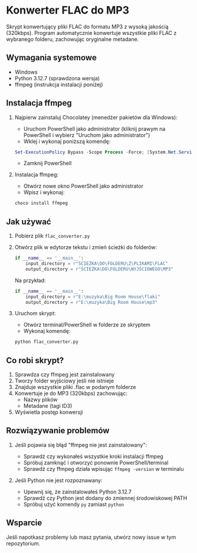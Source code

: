 # Konwerter FLAC do MP3

Skrypt konwertujący pliki FLAC do formatu MP3 z wysoką jakością (320kbps). Program automatycznie konwertuje wszystkie pliki FLAC z wybranego folderu, zachowując oryginalne metadane.

## Wymagania systemowe

- Windows
- Python 3.12.7 (sprawdzona wersja)
- ffmpeg (instrukcja instalacji poniżej)

## Instalacja ffmpeg

1. Najpierw zainstaluj Chocolatey (menedżer pakietów dla Windows):
   - Uruchom PowerShell jako administrator (kliknij prawym na PowerShell i wybierz "Uruchom jako administrator")
   - Wklej i wykonaj poniższą komendę:
   ```powershell
   Set-ExecutionPolicy Bypass -Scope Process -Force; [System.Net.ServicePointManager]::SecurityProtocol = [System.Net.ServicePointManager]::SecurityProtocol -bor 3072; iex ((New-Object System.Net.WebClient).DownloadString('https://community.chocolatey.org/install.ps1'))
   ```
   - Zamknij PowerShell

2. Instalacja ffmpeg:
   - Otwórz nowe okno PowerShell jako administrator
   - Wpisz i wykonaj:
   ```powershell
   choco install ffmpeg
   ```

## Jak używać

1. Pobierz plik `flac_converter.py`

2. Otwórz plik w edytorze tekstu i zmień ścieżki do folderów:
   ```python
   if __name__ == '__main__':
       input_directory = r"ŚCIEŻKA\DO\FOLDERU\Z\PLIKAMI\FLAC"
       output_directory = r"ŚCIEŻKA\DO\FOLDERU\WYJŚCIOWEGO\MP3"
   ```
   
   Na przykład:
   ```python
   if __name__ == '__main__':
       input_directory = r"E:\muzyka\Big Room House\flaki"
       output_directory = r"E:\muzyka\Big Room House\mp3"
   ```

3. Uruchom skrypt:
   - Otwórz terminal/PowerShell w folderze ze skryptem
   - Wykonaj komendę:
   ```bash
   python flac_converter.py
   ```

## Co robi skrypt?

1. Sprawdza czy ffmpeg jest zainstalowany
2. Tworzy folder wyjściowy jeśli nie istnieje
3. Znajduje wszystkie pliki .flac w podanym folderze
4. Konwertuje je do MP3 (320kbps) zachowując:
   - Nazwy plików
   - Metadane (tagi ID3)
5. Wyświetla postęp konwersji

## Rozwiązywanie problemów

1. Jeśli pojawia się błąd "ffmpeg nie jest zainstalowany":
   - Sprawdź czy wykonałeś wszystkie kroki instalacji ffmpeg
   - Spróbuj zamknąć i otworzyć ponownie PowerShell/terminal
   - Sprawdź czy ffmpeg działa wpisując `ffmpeg -version` w terminalu

2. Jeśli Python nie jest rozpoznawany:
   - Upewnij się, że zainstalowałeś Python 3.12.7
   - Sprawdź czy Python jest dodany do zmiennej środowiskowej PATH
   - Spróbuj użyć komendy `py` zamiast `python`

## Wsparcie

Jeśli napotkasz problemy lub masz pytania, utwórz nowy issue w tym repozytorium.